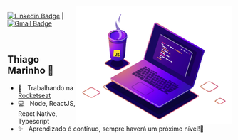 <img align="right" src="https://raw.githubusercontent.com/tgmarinho/tgmarinho/main/keep_coding.png" width="350"/>

[![Linkedin Badge](https://img.shields.io/badge/-ThiagoMarinho-blue?style=flat-square&logo=Linkedin&logoColor=white&link=https://www.linkedin.com/in/tgmarinho/)](https://www.linkedin.com/in/tgmarinho/) 
| 
[![Gmail Badge](https://img.shields.io/badge/-tgmarinho@gmail.com-c14438?style=flat-square&logo=Gmail&logoColor=white&link=mailto:tgmarinho@gmail.com)](mailto:tgmarinho@gmail.com)

<br/>

## Thiago Marinho 👋 

- 🚀 &nbsp; Trabalhando na [Rocketseat](https://rocketseat.com.br/)
- 💻 &nbsp; Node, ReactJS, React Native, Typescript
- ✨ &nbsp; Aprendizado é contínuo, sempre haverá um próximo nível!🚀

